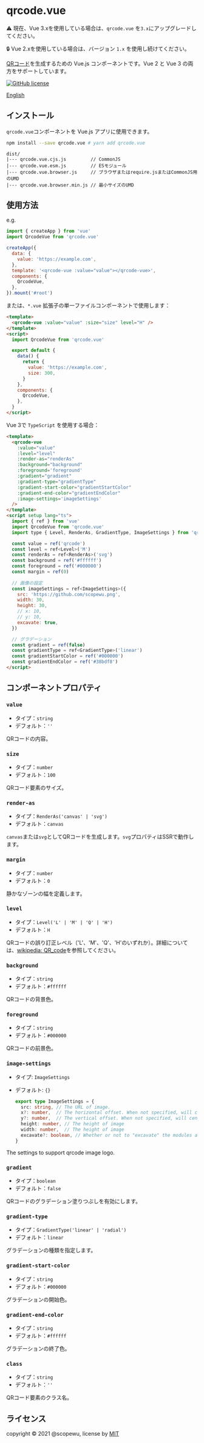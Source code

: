 # qrcode.vue

⚠️ 現在、Vue 3.xを使用している場合は、`qrcode.vue` を`3.x`にアップグレードしてください。

🔒 Vue 2.xを使用している場合は、バージョン `1.x` を使用し続けてください。

[QRコード](https://en.wikipedia.org/wiki/QR_code)を生成するための Vue.js コンポーネントです。Vue 2 と Vue 3 の両方をサポートしています。

[![GitHub license](https://img.shields.io/badge/license-MIT-blue.svg)](https://github.com/scopewu/qrcode.vue/blob/main/LICENSE)

[English](./README.md)

## インストール

`qrcode.vue`コンポーネントを Vue.js アプリに使用できます。

```bash
npm install --save qrcode.vue # yarn add qrcode.vue
```

```
dist/
|--- qrcode.vue.cjs.js         // CommonJS
|--- qrcode.vue.esm.js         // ESモジュール
|--- qrcode.vue.browser.js     // ブラウザまたはrequire.jsまたはCommonJS用のUMD
|--- qrcode.vue.browser.min.js // 最小サイズのUMD
```

## 使用方法

e.g.

```javascript
import { createApp } from 'vue'
import QrcodeVue from 'qrcode.vue'

createApp({
  data: {
    value: 'https://example.com',
  },
  template: '<qrcode-vue :value="value"></qrcode-vue>',
  components: {
    QrcodeVue,
  },
}).mount('#root')
```

または、`*.vue` 拡張子の単一ファイルコンポーネントで使用します：

```html
<template>
  <qrcode-vue :value="value" :size="size" level="H" />
</template>
<script>
  import QrcodeVue from 'qrcode.vue'

  export default {
    data() {
      return {
        value: 'https://example.com',
        size: 300,
      }
    },
    components: {
      QrcodeVue,
    },
  }
</script>
```

Vue 3で `TypeScript` を使用する場合：

```html
<template>
  <qrcode-vue
    :value="value"
    :level="level"
    :render-as="renderAs"
    :background="background"
    :foreground='foreground'
    :gradient="gradient"
    :gradient-type="gradientType"
    :gradient-start-color="gradientStartColor"
    :gradient-end-color="gradientEndColor"
    :image-settings='imageSettings'
  />
</template>
<script setup lang="ts">
  import { ref } from 'vue'
  import QrcodeVue from 'qrcode.vue'
  import type { Level, RenderAs, GradientType, ImageSettings } from 'qrcode.vue'

  const value = ref('qrcode')
  const level = ref<Level>('M')
  const renderAs = ref<RenderAs>('svg')
  const background = ref('#ffffff')
  const foreground = ref('#000000')
  const margin = ref(0)
  
  // 画像の設定
  const imageSettings = ref<ImageSettings>({
    src: 'https://github.com/scopewu.png',
    width: 30,
    height: 30,
    // x: 10,
    // y: 10,
    excavate: true,
  })

  // グラデーション
  const gradient = ref(false)
  const gradientType = ref<GradientType>('linear')
  const gradientStartColor = ref('#000000')
  const gradientEndColor = ref('#38bdf8')
</script>
```

## コンポーネントプロパティ

### `value`

- タイプ：`string`
- デフォルト：`''`

QRコードの内容。

### `size`

- タイプ：`number`
- デフォルト：`100`

QRコード要素のサイズ。

### `render-as`

- タイプ：`RenderAs('canvas' | 'svg')`
- デフォルト：`canvas`

`canvas`または`svg`としてQRコードを生成します。`svg`プロパティはSSRで動作します。

### `margin`

- タイプ：`number`
- デフォルト：`0`

静かなゾーンの幅を定義します。

### `level`

- タイプ：`Level('L' | 'M' | 'Q' | 'H')`
- デフォルト：`H`

QRコードの誤り訂正レベル（'L'、'M'、'Q'、'H'のいずれか）。詳細については、[wikipedia: QR_code](https://en.wikipedia.org/wiki/QR_code#Error_correction)を参照してください。

### `background`

- タイプ：`string`
- デフォルト：`#ffffff`

QRコードの背景色。

### `foreground`

- タイプ：`string`
- デフォルト：`#000000`

QRコードの前景色。

### `image-settings`

- タイプ: `ImageSettings`
- デフォルト: `{}`

  ```ts
  export type ImageSettings = {
    src: string, // The URL of image.
    x?: number,  // The horizontal offset. When not specified, will center the image.
    y?: number,  // The vertical offset. When not specified, will center the image.
    height: number, // The height of image
    width: number,  // The height of image
    excavate?: boolean, // Whether or not to "excavate" the modules around the image.
  }
  ```

The settings to support qrcode image logo.

### `gradient`

- タイプ：`boolean`
- デフォルト：`false`

QRコードのグラデーション塗りつぶしを有効にします。

### `gradient-type`

- タイプ：`GradientType('linear' | 'radial')`
- デフォルト：`linear`

グラデーションの種類を指定します。

### `gradient-start-color`

- タイプ：`string`
- デフォルト：`#000000`

グラデーションの開始色。

### `gradient-end-color`

- タイプ：`string`
- デフォルト：`#ffffff`

グラデーションの終了色。

### `class`

- タイプ：`string`
- デフォルト：`''`

QRコード要素のクラス名。

## ライセンス

copyright &copy; 2021 @scopewu, license by [MIT](https://github.com/scopewu/qrcode.vue/blob/main/LICENSE)
